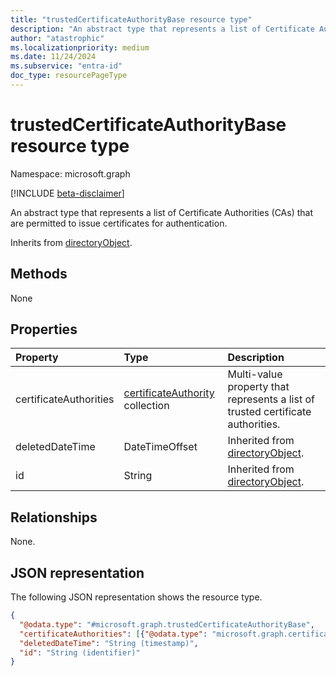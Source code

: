 ```yaml
---
title: "trustedCertificateAuthorityBase resource type"
description: "An abstract type that represents a list of Certificate Authorities (CAs) that are permitted to issue certificates for authentication."
author: "atastrophic"
ms.localizationpriority: medium
ms.date: 11/24/2024
ms.subservice: "entra-id"
doc_type: resourcePageType
---
```


# trustedCertificateAuthorityBase resource type

Namespace: microsoft.graph

[!INCLUDE [beta-disclaimer](../../includes/beta-disclaimer.md)]

An abstract type that represents a list of Certificate Authorities (CAs) that are permitted to issue certificates for authentication.

Inherits from [directoryObject](../resources/directoryobject.md).

## Methods

None

## Properties

|Property|Type|Description|
|:---|:---|:---|
|certificateAuthorities|[certificateAuthority](../resources/certificateauthority.md) collection | Multi-value property that represents a list of trusted certificate authorities.|
|deletedDateTime|DateTimeOffset|Inherited from [directoryObject](../resources/directoryobject.md).|
|id|String|Inherited from [directoryObject](../resources/directoryobject.md).|

## Relationships

None.

## JSON representation

The following JSON representation shows the resource type.
<!-- {
  "blockType": "resource",
  "keyProperty": "id",
  "@odata.type": "microsoft.graph.trustedCertificateAuthorityBase",
  "baseType": "microsoft.graph.directoryObject",
  "openType": false
}
-->
``` json
{
  "@odata.type": "#microsoft.graph.trustedCertificateAuthorityBase",
  "certificateAuthorities": [{"@odata.type": "microsoft.graph.certificateAuthority"}],
  "deletedDateTime": "String (timestamp)",
  "id": "String (identifier)"
}
```
